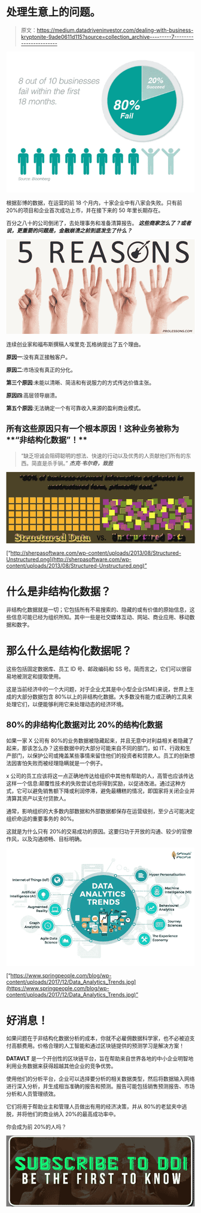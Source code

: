 # 处理生意上的问题。

> 原文：<https://medium.datadriveninvestor.com/dealing-with-business-kryptonite-9ade0611d115?source=collection_archive---------7----------------------->

![](img/a028b9947a07c63056895d8a4b0f9cb6.png)

根据彭博的数据，在运营的前 18 个月内，十家企业中有八家会失败。只有前 20%的项目和企业首次成功上市，并在接下来的 50 年里长期存在。

百分之八十的公司倒闭了，去处理事务和准备清算报告。 ***这些商家怎么了？或者说，更重要的问题是，金融崩溃之前到底发生了什么？***

![](img/7b353c40751d33ea99841a998424bbb9.png)

连续创业家和福布斯撰稿人埃里克·瓦格纳提出了五个理由。

**原因一**:没有真正接触客户。

**原因二**:市场没有真正的分化。

**第三个原因**:未能以清晰、简洁和有说服力的方式传达价值主张。

**原因四**:高层领导崩溃。

**第五个原因**:无法确定一个有可靠收入来源的盈利商业模式。

## 所有这些原因只有一个根本原因！这种业务被称为**“非结构化数据”！**

> “缺乏坦诚会阻碍聪明的想法、快速的行动以及优秀的人贡献他们所有的东西。简直是杀手锏。” ***杰克·韦尔奇，致胜***

![](img/3995a6d9482b36cbd04d604b1807c73a.png)

[“http://sherpasoftware.com/wp-content/uploads/2013/08/Structured-Unstructured.png](http://sherpasoftware.com/wp-content/uploads/2013/08/Structured-Unstructured.png)”

# 什么是非结构化数据？

非结构化数据就是一切；它包括所有不易搜索的、隐藏的或有价值的原始信息，这些信息可能已经为组织所知。其中一些是社交媒体互动、网站、商业应用、移动数据和数字。

# 那么什么是结构化数据呢？

这些包括固定数据库、员工 ID 号、邮政编码和 SS 号。简而言之，它们可以很容易地被测定和提取使用。

这是当前经济中的一个大问题，对于企业尤其是中小型企业(SME)来说，世界上生成的大部分数据包含 80%以上的非结构化数据。大多数没有能力或正确的工具来处理它们，以便能够利用它来处理动态的经济环境。

## **80%的非结构化数据对比 20%的结构化数据**

如果一家 X 公司有 80%的业务数据被隐藏起来，并且无意中对利益相关者隐藏了起来，那该怎么办？这些数据中的大部分可能来自不同的部门，如 IT、行政和生产部门，以保护公司或掩盖某些事情来留住他们的投资者和贷款人。员工的创新想法因害怕失败而被经理隐瞒就是一个例子。

x 公司的员工应该将这一点正确地传达给组织中其他有帮助的人，高管也应该传达这样一个信息:颠覆性技术的失败尝试也将得到奖励，以促进改进。通过这种方式，它可以避免销售额下降或利润停滞，避免最糟糕的情况，即国家将关闭企业并清算其资产以支付贷款人。

通常，影响组织的大多数内部数据和外部数据都保存在运营级别，至少占可能决定组织命运的重要事务的 80%。

这就是为什么只有 20%的交易成功的原因。这要归功于开放的沟通、较少的官僚作风，以及沟通顺畅、目标明确。

![](img/d46cd78dcc985d22181c1929694b02a0.png)

[“https://www.springpeople.com/blog/wp-content/uploads/2017/12/Data_Analytics_Trends.jpg](https://www.springpeople.com/blog/wp-content/uploads/2017/12/Data_Analytics_Trends.jpg)”

# **好消息！**

如果问题在于非结构化数据分析的成本，你就不必雇佣数据科学家，也不必被迫支付高额费用。价格合理的人工智能和通过区块链提供的预测学习是解决方案！

**DATAVLT** 是一个开创性的区块链平台，旨在帮助来自世界各地的中小企业明智地利用业务数据来获得超越其他企业的竞争优势。

使用他们的分析平台，企业可以选择要分析的相关数据类型，然后将数据输入网络进行深入分析，并生成相当准确的报告和预测。报告可能包括销售预测报告、市场分析和人员管理绩效。

它们将用于帮助业主和管理人员做出有用的经济决策，并从 80%的老鼠夹中逃脱，并将他们的商业纳入 20%的最高成功率中。

你会成为前 20%的人吗？

[![](img/77a7e9c7cd800c68bee06b751e8aed70.png)](http://eepurl.com/dw5NFP)